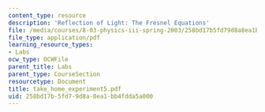 ```yaml
---
content_type: resource
description: 'Reflection of Light: The Fresnel Equations'
file: /media/courses/8-03-physics-iii-spring-2003/258bd17b5fd79d8a8ea1bb4fdda5a000_take_home_experiment5.pdf
file_type: application/pdf
learning_resource_types:
- Labs
ocw_type: OCWFile
parent_title: Labs
parent_type: CourseSection
resourcetype: Document
title: take_home_experiment5.pdf
uid: 258bd17b-5fd7-9d8a-8ea1-bb4fdda5a000
---
```

